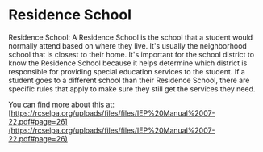 # Residence School
Residence School: A Residence School is the school that a student would normally attend based on where they live. It's usually the neighborhood school that is closest to their home. It's important for the school district to know the Residence School because it helps determine which district is responsible for providing special education services to the student. If a student goes to a different school than their Residence School, there are specific rules that apply to make sure they still get the services they need.

You can find more about this at: [https://rcselpa.org/uploads/files/files/IEP%20Manual%2007-22.pdf#page=26](https://rcselpa.org/uploads/files/files/IEP%20Manual%2007-22.pdf#page=26)
